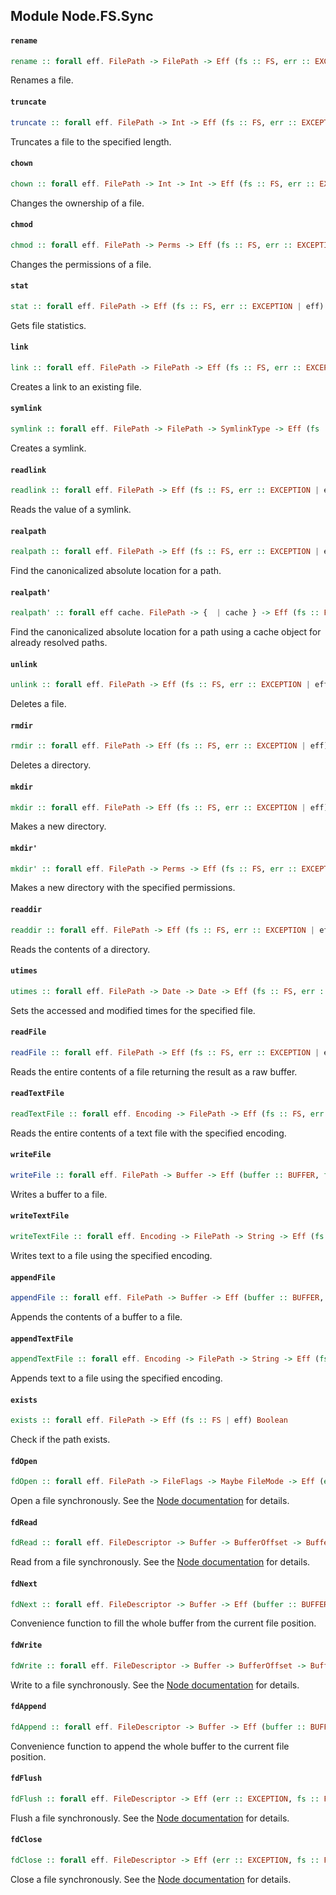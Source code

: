 ## Module Node.FS.Sync

#### `rename`

``` purescript
rename :: forall eff. FilePath -> FilePath -> Eff (fs :: FS, err :: EXCEPTION | eff) Unit
```

Renames a file.

#### `truncate`

``` purescript
truncate :: forall eff. FilePath -> Int -> Eff (fs :: FS, err :: EXCEPTION | eff) Unit
```

Truncates a file to the specified length.

#### `chown`

``` purescript
chown :: forall eff. FilePath -> Int -> Int -> Eff (fs :: FS, err :: EXCEPTION | eff) Unit
```

Changes the ownership of a file.

#### `chmod`

``` purescript
chmod :: forall eff. FilePath -> Perms -> Eff (fs :: FS, err :: EXCEPTION | eff) Unit
```

Changes the permissions of a file.

#### `stat`

``` purescript
stat :: forall eff. FilePath -> Eff (fs :: FS, err :: EXCEPTION | eff) Stats
```

Gets file statistics.

#### `link`

``` purescript
link :: forall eff. FilePath -> FilePath -> Eff (fs :: FS, err :: EXCEPTION | eff) Unit
```

Creates a link to an existing file.

#### `symlink`

``` purescript
symlink :: forall eff. FilePath -> FilePath -> SymlinkType -> Eff (fs :: FS, err :: EXCEPTION | eff) Unit
```

Creates a symlink.

#### `readlink`

``` purescript
readlink :: forall eff. FilePath -> Eff (fs :: FS, err :: EXCEPTION | eff) FilePath
```

Reads the value of a symlink.

#### `realpath`

``` purescript
realpath :: forall eff. FilePath -> Eff (fs :: FS, err :: EXCEPTION | eff) FilePath
```

Find the canonicalized absolute location for a path.

#### `realpath'`

``` purescript
realpath' :: forall eff cache. FilePath -> {  | cache } -> Eff (fs :: FS, err :: EXCEPTION | eff) FilePath
```

Find the canonicalized absolute location for a path using a cache object for
already resolved paths.

#### `unlink`

``` purescript
unlink :: forall eff. FilePath -> Eff (fs :: FS, err :: EXCEPTION | eff) Unit
```

Deletes a file.

#### `rmdir`

``` purescript
rmdir :: forall eff. FilePath -> Eff (fs :: FS, err :: EXCEPTION | eff) Unit
```

Deletes a directory.

#### `mkdir`

``` purescript
mkdir :: forall eff. FilePath -> Eff (fs :: FS, err :: EXCEPTION | eff) Unit
```

Makes a new directory.

#### `mkdir'`

``` purescript
mkdir' :: forall eff. FilePath -> Perms -> Eff (fs :: FS, err :: EXCEPTION | eff) Unit
```

Makes a new directory with the specified permissions.

#### `readdir`

``` purescript
readdir :: forall eff. FilePath -> Eff (fs :: FS, err :: EXCEPTION | eff) (Array FilePath)
```

Reads the contents of a directory.

#### `utimes`

``` purescript
utimes :: forall eff. FilePath -> Date -> Date -> Eff (fs :: FS, err :: EXCEPTION | eff) Unit
```

Sets the accessed and modified times for the specified file.

#### `readFile`

``` purescript
readFile :: forall eff. FilePath -> Eff (fs :: FS, err :: EXCEPTION | eff) Buffer
```

Reads the entire contents of a file returning the result as a raw buffer.

#### `readTextFile`

``` purescript
readTextFile :: forall eff. Encoding -> FilePath -> Eff (fs :: FS, err :: EXCEPTION | eff) String
```

Reads the entire contents of a text file with the specified encoding.

#### `writeFile`

``` purescript
writeFile :: forall eff. FilePath -> Buffer -> Eff (buffer :: BUFFER, fs :: FS, err :: EXCEPTION | eff) Unit
```

Writes a buffer to a file.

#### `writeTextFile`

``` purescript
writeTextFile :: forall eff. Encoding -> FilePath -> String -> Eff (fs :: FS, err :: EXCEPTION | eff) Unit
```

Writes text to a file using the specified encoding.

#### `appendFile`

``` purescript
appendFile :: forall eff. FilePath -> Buffer -> Eff (buffer :: BUFFER, fs :: FS, err :: EXCEPTION | eff) Unit
```

Appends the contents of a buffer to a file.

#### `appendTextFile`

``` purescript
appendTextFile :: forall eff. Encoding -> FilePath -> String -> Eff (fs :: FS, err :: EXCEPTION | eff) Unit
```

Appends text to a file using the specified encoding.

#### `exists`

``` purescript
exists :: forall eff. FilePath -> Eff (fs :: FS | eff) Boolean
```

Check if the path exists.

#### `fdOpen`

``` purescript
fdOpen :: forall eff. FilePath -> FileFlags -> Maybe FileMode -> Eff (err :: EXCEPTION, fs :: FS | eff) FileDescriptor
```

Open a file synchronously. See the [Node documentation](http://nodejs.org/api/fs.html#fs_fs_opensync_path_flags_mode)
for details.

#### `fdRead`

``` purescript
fdRead :: forall eff. FileDescriptor -> Buffer -> BufferOffset -> BufferLength -> Maybe FilePosition -> Eff (buffer :: BUFFER, err :: EXCEPTION, fs :: FS | eff) ByteCount
```

Read from a file synchronously. See the [Node documentation](http://nodejs.org/api/fs.html#fs_fs_readsync_fd_buffer_offset_length_position)
for details.

#### `fdNext`

``` purescript
fdNext :: forall eff. FileDescriptor -> Buffer -> Eff (buffer :: BUFFER, err :: EXCEPTION, fs :: FS | eff) ByteCount
```

Convenience function to fill the whole buffer from the current
file position.

#### `fdWrite`

``` purescript
fdWrite :: forall eff. FileDescriptor -> Buffer -> BufferOffset -> BufferLength -> Maybe FilePosition -> Eff (buffer :: BUFFER, err :: EXCEPTION, fs :: FS | eff) ByteCount
```

Write to a file synchronously. See the [Node documentation](http://nodejs.org/api/fs.html#fs_fs_writesync_fd_buffer_offset_length_position)
for details.

#### `fdAppend`

``` purescript
fdAppend :: forall eff. FileDescriptor -> Buffer -> Eff (buffer :: BUFFER, err :: EXCEPTION, fs :: FS | eff) ByteCount
```

Convenience function to append the whole buffer to the current
file position.

#### `fdFlush`

``` purescript
fdFlush :: forall eff. FileDescriptor -> Eff (err :: EXCEPTION, fs :: FS | eff) Unit
```

Flush a file synchronously.  See the [Node documentation](http://nodejs.org/api/fs.html#fs_fs_fsyncsync_fd)
for details.

#### `fdClose`

``` purescript
fdClose :: forall eff. FileDescriptor -> Eff (err :: EXCEPTION, fs :: FS | eff) Unit
```

Close a file synchronously. See the [Node documentation](http://nodejs.org/api/fs.html#fs_fs_closesync_fd)
for details.



